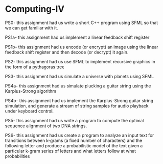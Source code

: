 # Computing-IV

PS0- this assignment had us write a short C++ program using SFML so that we can get familiar with it.

PS1a- this assignment had us implement a linear feedback shift register

PS1b- this assignment had us encode (or encrypt) an image using the linear feedback shift register and then decode (or decrypt) it again.

PS2- this assignment had us use SFML to implement recursive graphics in the form of a pythagoras tree

PS3- this assignment had us simulate a universe with planets using SFML

PS4a- this assignment had us simulate plucking a guitar string using the Karplus-Strong algorithm

PS4b- this assignment had us implement the Karplus-Strong guitar string simulation, and generate a stream of string samples for audio playback under keyboard control.

PS5- this assignment had us write a program to compute the optimal sequence alignment of two DNA strings.

PS6- this assignment had us create a program to analyze an input text for transitions between k-grams (a fixed number of characters) and the following letter and produce a probabilistic model of the text given a particular k-gram series of letters and what letters follow at what probabilities
